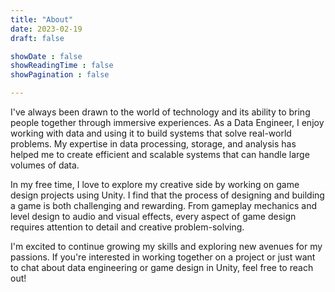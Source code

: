 ```yaml
---
title: "About"
date: 2023-02-19
draft: false

showDate : false
showReadingTime : false
showPagination : false

---
```


I've always been drawn to the world of technology and its ability to bring people together through immersive experiences. As a Data Engineer, I enjoy working with data and using it to build systems that solve real-world problems. My expertise in data processing, storage, and analysis has helped me to create efficient and scalable systems that can handle large volumes of data.

In my free time, I love to explore my creative side by working on game design projects using Unity. I find that the process of designing and building a game is both challenging and rewarding. From gameplay mechanics and level design to audio and visual effects, every aspect of game design requires attention to detail and creative problem-solving.

I'm excited to continue growing my skills and exploring new avenues for my passions. If you're interested in working together on a project or just want to chat about data engineering or game design in Unity, feel free to reach out!
